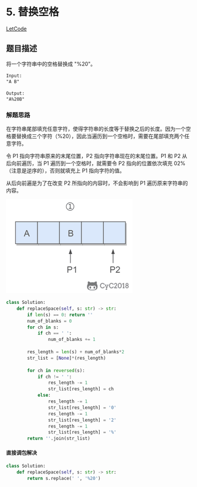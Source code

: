 # 5. 替换空格

[LetCode](https://leetcode-cn.com/problems/ti-huan-kong-ge-lcof/)

## 题目描述

将一个字符串中的空格替换成 "%20"。

```text
Input:
"A B"

Output:
"A%20B"
```

### 解题思路

在字符串尾部填充任意字符，使得字符串的长度等于替换之后的长度。因为一个空格要替换成三个字符（%20），因此当遍历到一个空格时，需要在尾部填充两个任意字符。

令 P1 指向字符串原来的末尾位置，P2 指向字符串现在的末尾位置。P1 和 P2 从后向前遍历，当 P1 遍历到一个空格时，就需要令 P2 指向的位置依次填充 02%（注意是逆序的），否则就填充上 P1 指向字符的值。

从后向前遍是为了在改变 P2 所指向的内容时，不会影响到 P1 遍历原来字符串的内容。

![算法实现原理](pics/6980aef0-debe-4b4b-8da5-8b1befbc1408.gif)

```python
class Solution:
    def replaceSpace(self, s: str) -> str:
        if len(s) == 0: return ''
        num_of_blanks = 0
        for ch in s:
            if ch == ' ':
                num_of_blanks += 1

        res_length = len(s) + num_of_blanks*2
        str_list = [None]*(res_length)

        for ch in reversed(s):
            if ch != ' ':
                res_length -= 1
                str_list[res_length] = ch
            else:
                res_length -= 1
                str_list[res_length] = '0'
                res_length -= 1
                str_list[res_length] = '2'
                res_length -= 1
                str_list[res_length] = '%'
        return ''.join(str_list)
```

#### 直接调包解决

```python
class Solution:
    def replaceSpace(self, s: str) -> str:
        return s.replace(' ', '%20')
```
